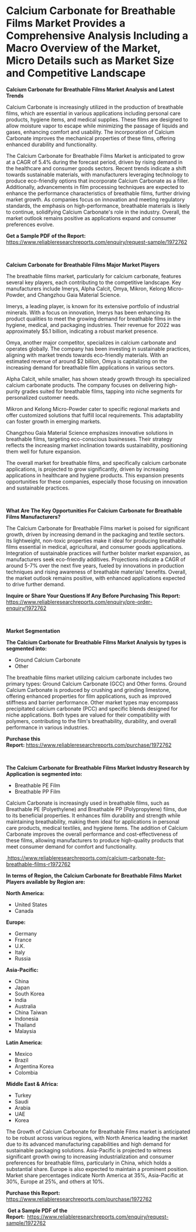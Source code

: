 <p><h1>Calcium Carbonate for Breathable Films Market Provides a Comprehensive Analysis Including a Macro Overview of the Market, Micro Details such as Market Size and Competitive Landscape</h1></p><p><strong>Calcium Carbonate for Breathable Films Market Analysis and Latest Trends</strong></p>
<p><p>Calcium Carbonate is increasingly utilized in the production of breathable films, which are essential in various applications including personal care products, hygiene items, and medical supplies. These films are designed to allow moisture vapor to escape while minimizing the passage of liquids and gases, enhancing comfort and usability. The incorporation of Calcium Carbonate improves the mechanical properties of these films, offering enhanced durability and functionality.</p><p>The Calcium Carbonate for Breathable Films Market is anticipated to grow at a CAGR of 5.4% during the forecast period, driven by rising demand in the healthcare and consumer goods sectors. Recent trends indicate a shift towards sustainable materials, with manufacturers leveraging technology to produce eco-friendly options that incorporate Calcium Carbonate as a filler. Additionally, advancements in film processing techniques are expected to enhance the performance characteristics of breathable films, further driving market growth. As companies focus on innovation and meeting regulatory standards, the emphasis on high-performance, breathable materials is likely to continue, solidifying Calcium Carbonate's role in the industry. Overall, the market outlook remains positive as applications expand and consumer preferences evolve.</p></p>
<p><strong>Get a Sample PDF of the Report:&nbsp;</strong> <a href="https://www.reliableresearchreports.com/enquiry/request-sample/1972762?utm_campaign=32&utm_medium=2&utm_source=Github&utm_content=ia&utm_term=15042025&utm_id=calcium-carbonate-for-breathable-films">https://www.reliableresearchreports.com/enquiry/request-sample/1972762</a></p>
<p>&nbsp;</p>
<p><strong>Calcium Carbonate for Breathable Films Major Market Players</strong></p>
<p><p>The breathable films market, particularly for calcium carbonate, features several key players, each contributing to the competitive landscape. Key manufacturers include Imerys, Alpha Calcit, Omya, Mikron, Kelong Micro-Powder, and Changzhou Gaia Material Science.</p><p>Imerys, a leading player, is known for its extensive portfolio of industrial minerals. With a focus on innovation, Imerys has been enhancing its product qualities to meet the growing demand for breathable films in the hygiene, medical, and packaging industries. Their revenue for 2022 was approximately $5.1 billion, indicating a robust market presence.</p><p>Omya, another major competitor, specializes in calcium carbonate and operates globally. The company has been investing in sustainable practices, aligning with market trends towards eco-friendly materials. With an estimated revenue of around $2 billion, Omya is capitalizing on the increasing demand for breathable film applications in various sectors.</p><p>Alpha Calcit, while smaller, has shown steady growth through its specialized calcium carbonate products. The company focuses on delivering high-purity grades suited for breathable films, tapping into niche segments for personalized customer needs. </p><p>Mikron and Kelong Micro-Powder cater to specific regional markets and offer customized solutions that fulfill local requirements. This adaptability can foster growth in emerging markets.</p><p>Changzhou Gaia Material Science emphasizes innovative solutions in breathable films, targeting eco-conscious businesses. Their strategy reflects the increasing market inclination towards sustainability, positioning them well for future expansion.</p><p>The overall market for breathable films, and specifically calcium carbonate applications, is projected to grow significantly, driven by increasing applications in healthcare and hygiene products. This expansion presents opportunities for these companies, especially those focusing on innovation and sustainable practices.</p></p>
<p>&nbsp;</p>
<p><strong>What Are The Key Opportunities For Calcium Carbonate for Breathable Films Manufacturers?</strong></p>
<p><p>The Calcium Carbonate for Breathable Films market is poised for significant growth, driven by increasing demand in the packaging and textile sectors. Its lightweight, non-toxic properties make it ideal for producing breathable films essential in medical, agricultural, and consumer goods applications. Integration of sustainable practices will further bolster market expansion, as manufacturers seek eco-friendly additives. Projections indicate a CAGR of around 5-7% over the next five years, fueled by innovations in production techniques and rising awareness of breathable materials' benefits. Overall, the market outlook remains positive, with enhanced applications expected to drive further demand.</p></p>
<p><strong>Inquire or Share Your Questions If Any Before Purchasing This Report:</strong> <a href="https://www.reliableresearchreports.com/enquiry/pre-order-enquiry/1972762?utm_campaign=32&utm_medium=2&utm_source=Github&utm_content=ia&utm_term=15042025&utm_id=calcium-carbonate-for-breathable-films">https://www.reliableresearchreports.com/enquiry/pre-order-enquiry/1972762</a></p>
<p>&nbsp;</p>
<p><strong>Market Segmentation</strong></p>
<p><strong>The Calcium Carbonate for Breathable Films Market Analysis by types is segmented into:</strong></p>
<p><ul><li>Ground Calcium Carbonate</li><li>Other</li></ul></p>
<p><p>The breathable films market utilizing calcium carbonate includes two primary types: Ground Calcium Carbonate (GCC) and Other forms. Ground Calcium Carbonate is produced by crushing and grinding limestone, offering enhanced properties for film applications, such as improved stiffness and barrier performance. Other market types may encompass precipitated calcium carbonate (PCC) and specific blends designed for niche applications. Both types are valued for their compatibility with polymers, contributing to the film's breathability, durability, and overall performance in various industries.</p></p>
<p><strong>Purchase this Report:&nbsp;</strong><a href="https://www.reliableresearchreports.com/purchase/1972762?utm_campaign=32&utm_medium=2&utm_source=Github&utm_content=ia&utm_term=15042025&utm_id=calcium-carbonate-for-breathable-films">https://www.reliableresearchreports.com/purchase/1972762</a></p>
<p>&nbsp;</p>
<p><strong>The Calcium Carbonate for Breathable Films Market Industry Research by Application is segmented into:</strong></p>
<p><ul><li>Breathable PE Film</li><li>Breathable PP Film</li></ul></p>
<p><p>Calcium Carbonate is increasingly used in breathable films, such as Breathable PE (Polyethylene) and Breathable PP (Polypropylene) films, due to its beneficial properties. It enhances film durability and strength while maintaining breathability, making them ideal for applications in personal care products, medical textiles, and hygiene items. The addition of Calcium Carbonate improves the overall performance and cost-effectiveness of these films, allowing manufacturers to produce high-quality products that meet consumer demand for comfort and functionality.</p></p>
<p><a href="https://www.reliableresearchreports.com/calcium-carbonate-for-breathable-films-r1972762?utm_campaign=32&utm_medium=2&utm_source=Github&utm_content=ia&utm_term=15042025&utm_id=calcium-carbonate-for-breathable-films">&nbsp;https://www.reliableresearchreports.com/calcium-carbonate-for-breathable-films-r1972762</a></p>
<p><strong>In terms of Region, the Calcium Carbonate for Breathable Films Market Players available by Region are:</strong></p>
<p>
    <p> <strong> North America: </strong>
        <ul>
            <li>United States</li>
            <li>Canada</li>
        </ul>
        </p> 
    <p> <strong> Europe: </strong>
        <ul>
            <li>Germany</li>
            <li>France</li>
            <li>U.K.</li>
            <li>Italy</li>
            <li>Russia</li>
        </ul>
        </p> 
    <p> <strong> Asia-Pacific: </strong>
        <ul>
            <li>China</li>
            <li>Japan</li>
            <li>South Korea</li>
            <li>India</li>
            <li>Australia</li>
            <li>China Taiwan</li>
            <li>Indonesia</li>
            <li>Thailand</li>
            <li>Malaysia</li>
        </ul>
        </p> 
    <p> <strong> Latin America: </strong>
        <ul>
            <li>Mexico</li>
            <li>Brazil</li>
            <li>Argentina Korea</li>
            <li>Colombia</li>
        </ul>
        </p> 
    <p> <strong> Middle East & Africa: </strong>
        <ul>
            <li>Turkey</li>
            <li>Saudi</li>
            <li>Arabia</li>
            <li>UAE</li>
            <li>Korea</li>
        </ul>
    </p>
    </p>
<p><p>The Growth of Calcium Carbonate for Breathable Films market is anticipated to be robust across various regions, with North America leading the market due to its advanced manufacturing capabilities and high demand for sustainable packaging solutions. Asia-Pacific is projected to witness significant growth owing to increasing industrialization and consumer preferences for breathable films, particularly in China, which holds a substantial share. Europe is also expected to maintain a prominent position. Market share percentages indicate North America at 35%, Asia-Pacific at 30%, Europe at 25%, and others at 10%.</p></p>
<p><strong>Purchase this Report: </strong><a href="https://www.reliableresearchreports.com/purchase/1972762?utm_campaign=32&utm_medium=2&utm_source=Github&utm_content=ia&utm_term=15042025&utm_id=calcium-carbonate-for-breathable-films">https://www.reliableresearchreports.com/purchase/1972762</a></p>
<p>&nbsp;<strong>Get a Sample PDF of the Report:&nbsp;&nbsp;</strong><a href="https://www.reliableresearchreports.com/enquiry/request-sample/1972762?utm_campaign=32&utm_medium=2&utm_source=Github&utm_content=ia&utm_term=15042025&utm_id=calcium-carbonate-for-breathable-films">https://www.reliableresearchreports.com/enquiry/request-sample/1972762</a></p>
<p><strong></strong></p>
<p><p></p><p></p><p></p></p>
